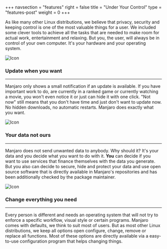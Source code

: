 +++
navsection = "features"
right = false
title = "Under Your Control"
type = "features-post"
weight = 0
+++

<p class ="col-md-8 offset-md-2">As like many other Linux distributions, we believe that privacy, security and keeping control is one of the most valuable things for a user. We included some clever tools to achieve all the tasks that are needed to make room for actual work, entertainment and relaxing. But you, the user, will always be in control of your own computer. It's your hardware and your operating system.</p>

<div class="row">
    <div class="col-md-6 col-xl-4">
      <img class="xl-icon" src="/img/actions/update.svg" alt="Icon"/>
      <h3>Update when you want</h3>
      <hr/>
      <p>
      Manjaro only shows a small notification if an update is available. If you have important work to do, are currently in a ranked game or currently watching a movie, you won't even notice it or just can hide it with one click. "Not now" still means that you don't have time and just don't want to update now. No hidden downloads, no automatic restarts. Manjaro does exactly what you want.
      </p>
    </div>  
    <div class="col-md-6 col-xl-4">
      <img class="xl-icon" src="/img/actions/security.svg" alt="Icon"/>
      <h3>Your data not ours</h3>
      <hr/>
      <p>
      Manjaro does not send unwanted data to anybody. Why should it? It's your data and you decide what you want to do with it. <strong>You</strong> can decide if you want to use services that finance themselves with the data you generate. But you also can decide to secure, hide and protect your data and use open source software that is directly available in Manjaro's repositories and has been additionally checked by the package maintainer.
      </p>
    </div> 
    <div class="col-md-6 col-xl-4">
      <img class="xl-icon" src="/img/actions/toolbox.svg" alt="Icon" />
      <h3>Change everything you need</h3>
      <hr/>
      <p>
      Every person is different and needs an operating system that will not try to enforce a specific workflow, visual style or certain programs. Manjaro comes with defaults, we think to suit most of users. But as most other Linux distributions, we keep all options open configure, change, remove or replace all functions. Most of these options are directly available via a easy-to-use configuration program that helps changing things.
      </p>
    </div>
</div>
